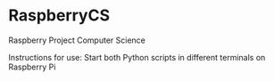 # RaspberryCS
Raspberry Project Computer Science

Instructions for use: Start both Python scripts in different terminals on Raspberry Pi 
